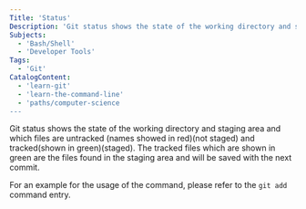 ```yaml
---
Title: 'Status'
Description: 'Git status shows the state of the working directory and staging area and which files are untracked and tracked.'
Subjects:
  - 'Bash/Shell'
  - 'Developer Tools'
Tags:
  - 'Git'
CatalogContent:
  - 'learn-git'
  - 'learn-the-command-line'
  - 'paths/computer-science
---
```



Git status shows the state of the working directory and staging area and which files are untracked (names showed in red)(not staged) and tracked(shown in green)(staged). The tracked files which are shown in green are the files found in the staging area and will be saved with the next commit. 

For an example for the usage of the command, please refer to the `git add` command entry.

